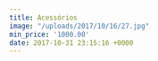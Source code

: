 ```yaml
---
title: Acessórios
image: "/uploads/2017/10/16/27.jpg"
min_price: '1000.00'
date: 2017-10-31 23:15:16 +0000
---
```

